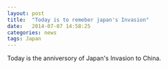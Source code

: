```yaml
---
layout: post
title:  "Today is to remeber japan's Invasion"
date:   2014-07-07 14:58:25
categories: news
tags: Japan
---
```

Today is the anniversory of Japan's Invasion to China.